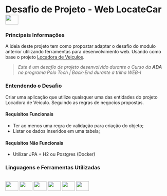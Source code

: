 # Desafio de Projeto - Web LocateCar <img align="center" height="30" width="40" src="https://ada-site-frontend.s3.sa-east-1.amazonaws.com/home/header-logo.svg" />

### Principais Informações
A ideia deste projeto tem como propostar adaptar o desafio do modulo anterior utilizando ferramentas para desenvolvimento web. Usando como base o projeto [Locadora de Veiculos](https://github.com/pedrodev7/LocadoraDeVeiculosJava).  

> _Este é um desafio de projeto desenvolvido durante o Curso da **ADA** no programa Polo Tech | Back-End durante a trilha WEB-I_

### Entendendo o Desafio

Criar uma aplicação que utilize quaisquer uma das entidades do projeto Locadora de Veiculo. Seguindo as regras de negocios propostas. 

#### Requisitos Funcionais
* Ter ao menos uma regra de validação para criação do objeto;
* Listar os dados inseridos em uma tabela;
#### Requisitos Não Funcionais
* Utilizar JPA + H2 ou Postgres (Docker)



### Linguagens e Ferramentas Utilizadas
<div style="display: inline_block"><br>
  <img align="center" height="30" width="40" src="https://cdn.jsdelivr.net/gh/devicons/devicon/icons/vscode/vscode-original.svg" />
  <img align="center" height="30" width="40" src="https://cdn.jsdelivr.net/gh/devicons/devicon/icons/java/java-original.svg" />
  <img align="center" height="30" width="40" src="https://cdn.jsdelivr.net/gh/devicons/devicon/icons/spring/spring-original.svg" />
  <img align="center" height="30" width="40" src="https://cdn.jsdelivr.net/gh/devicons/devicon/icons/postgresql/postgresql-original.svg" />
  <img align="center" height="30" width="40" src="https://cdn.jsdelivr.net/gh/devicons/devicon/icons/docker/docker-original.svg" />
  <img align="center" height="30" width="40" src="https://cdn.jsdelivr.net/gh/devicons/devicon/icons/git/git-original.svg" />
  
</div>